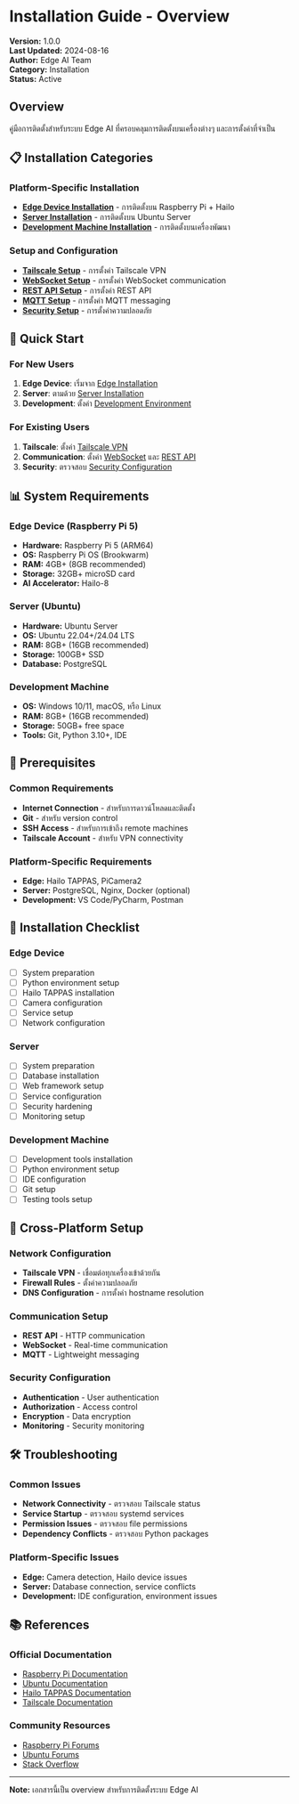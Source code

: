 # Installation Guide - Overview

**Version:** 1.0.0  
**Last Updated:** 2024-08-16  
**Author:** Edge AI Team  
**Category:** Installation  
**Status:** Active

## Overview

คู่มือการติดตั้งสำหรับระบบ Edge AI ที่ครอบคลุมการติดตั้งบนเครื่องต่างๆ และการตั้งค่าที่จำเป็น

## 📋 Installation Categories

### Platform-Specific Installation
- **[Edge Device Installation](edge/README.md)** - การติดตั้งบน Raspberry Pi + Hailo
- **[Server Installation](server/README.md)** - การติดตั้งบน Ubuntu Server
- **[Development Machine Installation](dev/README.md)** - การติดตั้งบนเครื่องพัฒนา

### Setup and Configuration
- **[Tailscale Setup](../setup/tailscale/README.md)** - การตั้งค่า Tailscale VPN
- **[WebSocket Setup](../setup/websocket/README.md)** - การตั้งค่า WebSocket communication
- **[REST API Setup](../setup/rest-api/README.md)** - การตั้งค่า REST API
- **[MQTT Setup](../setup/mqtt/README.md)** - การตั้งค่า MQTT messaging
- **[Security Setup](../setup/security/README.md)** - การตั้งค่าความปลอดภัย

## 🚀 Quick Start

### For New Users
1. **Edge Device**: เริ่มจาก [Edge Installation](edge/README.md)
2. **Server**: ตามด้วย [Server Installation](server/README.md)
3. **Development**: ตั้งค่า [Development Environment](dev/README.md)

### For Existing Users
1. **Tailscale**: ตั้งค่า [Tailscale VPN](../setup/tailscale/README.md)
2. **Communication**: ตั้งค่า [WebSocket](../setup/websocket/README.md) และ [REST API](../setup/rest-api/README.md)
3. **Security**: ตรวจสอบ [Security Configuration](../setup/security/README.md)

## 📊 System Requirements

### Edge Device (Raspberry Pi 5)
- **Hardware:** Raspberry Pi 5 (ARM64)
- **OS:** Raspberry Pi OS (Brookwarm)
- **RAM:** 4GB+ (8GB recommended)
- **Storage:** 32GB+ microSD card
- **AI Accelerator:** Hailo-8

### Server (Ubuntu)
- **Hardware:** Ubuntu Server
- **OS:** Ubuntu 22.04+/24.04 LTS
- **RAM:** 8GB+ (16GB recommended)
- **Storage:** 100GB+ SSD
- **Database:** PostgreSQL

### Development Machine
- **OS:** Windows 10/11, macOS, หรือ Linux
- **RAM:** 8GB+ (16GB recommended)
- **Storage:** 50GB+ free space
- **Tools:** Git, Python 3.10+, IDE

## 🔧 Prerequisites

### Common Requirements
- **Internet Connection** - สำหรับการดาวน์โหลดและติดตั้ง
- **Git** - สำหรับ version control
- **SSH Access** - สำหรับการเข้าถึง remote machines
- **Tailscale Account** - สำหรับ VPN connectivity

### Platform-Specific Requirements
- **Edge:** Hailo TAPPAS, PiCamera2
- **Server:** PostgreSQL, Nginx, Docker (optional)
- **Development:** VS Code/PyCharm, Postman

## 📝 Installation Checklist

### Edge Device
- [ ] System preparation
- [ ] Python environment setup
- [ ] Hailo TAPPAS installation
- [ ] Camera configuration
- [ ] Service setup
- [ ] Network configuration

### Server
- [ ] System preparation
- [ ] Database installation
- [ ] Web framework setup
- [ ] Service configuration
- [ ] Security hardening
- [ ] Monitoring setup

### Development Machine
- [ ] Development tools installation
- [ ] Python environment setup
- [ ] IDE configuration
- [ ] Git setup
- [ ] Testing tools setup

## 🔗 Cross-Platform Setup

### Network Configuration
- **Tailscale VPN** - เชื่อมต่อทุกเครื่องเข้าด้วยกัน
- **Firewall Rules** - ตั้งค่าความปลอดภัย
- **DNS Configuration** - การตั้งค่า hostname resolution

### Communication Setup
- **REST API** - HTTP communication
- **WebSocket** - Real-time communication
- **MQTT** - Lightweight messaging

### Security Configuration
- **Authentication** - User authentication
- **Authorization** - Access control
- **Encryption** - Data encryption
- **Monitoring** - Security monitoring

## 🛠️ Troubleshooting

### Common Issues
- **Network Connectivity** - ตรวจสอบ Tailscale status
- **Service Startup** - ตรวจสอบ systemd services
- **Permission Issues** - ตรวจสอบ file permissions
- **Dependency Conflicts** - ตรวจสอบ Python packages

### Platform-Specific Issues
- **Edge:** Camera detection, Hailo device issues
- **Server:** Database connection, service conflicts
- **Development:** IDE configuration, environment issues

## 📚 References

### Official Documentation
- [Raspberry Pi Documentation](https://www.raspberrypi.org/documentation/)
- [Ubuntu Documentation](https://ubuntu.com/tutorials)
- [Hailo TAPPAS Documentation](https://hailo.ai/developer-zone/)
- [Tailscale Documentation](https://tailscale.com/kb/)

### Community Resources
- [Raspberry Pi Forums](https://www.raspberrypi.org/forums/)
- [Ubuntu Forums](https://ubuntuforums.org/)
- [Stack Overflow](https://stackoverflow.com/)

---

**Note:** เอกสารนี้เป็น overview สำหรับการติดตั้งระบบ Edge AI

